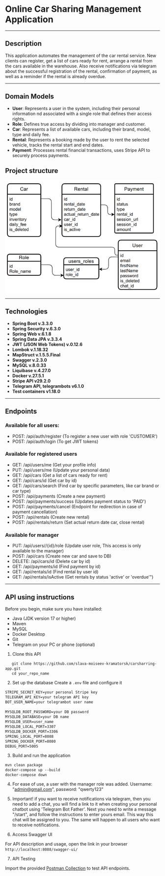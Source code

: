 # Online Car Sharing Management Application
***

## Description

This application automates the management of the car rental service. New clients can register, get a list of cars ready for rent, arrange a rental from the cars available in the warehouse. Also receive notifications via telegram about the successful registration of the rental, confirmation of payment, as well as a reminder if the rental is already overdue.
***

## Domain Models

* **User**: Represents a user in the system, including their personal information nd associated with a single role that defines their access rights.
* **Role**: Defines true access by dividing into manager and customer.
* **Car**: Represents a list of available cars, including their brand, model, type and daily fee.
* **Rental**: Represents a booking made by the user to rent the selected vehicle, tracks the rental start and end dates.
* **Payment**: Processes rental financial transactions, uses Stripe API to securely process payments.

## Project structure
<img src="relationshipDiagram/diagram.png" alt="Architecture Diagram" width="600"/>

***

## Technologies

* **Spring Boot v.3.3.0**
* **Spring Security v.6.3.0**
* **Spring Web v.6.1.8**
*  **Spring Data JPA v.3.3.4**
*  **JWT (JSON Web Tokens) v.0.12.6**
*  **Lombok v.1.18.32**
*  **MapStruct v.1.5.5.Final**
*  **Swagger v.2.3.0**
*  **MySQL v.8.0.33**
*  **Liquibase v.4.27.0**
*  **Docker v.27.5.1**
* **Stripe API v29.2.0**
* **Telegram API, telegrambots v6.1.0**
* **Test containers v1.18.0**
***

## Endpoints


### Available for all users:
* POST: /api/auth/register (To register a new user with role 'CUSTOMER')
* POST: /api/auth/login (To get JWT tokens)


### Available for registered users

* GET: /api/users/me (Get your profile info)
* PUT: /api/users/me (Update your personal data)
* GET: /api/cars (Get a list of cars ready for rent)
* GET: /api/cars/id (Get car by id)
* GET: /api/cars/search (Find car by specific parameters, like car brand or car type)
* POST: /api/payments (Create a new payment)
* POST: /api/payments/success (Updates payment status to 'PAID')
* POST: /api/payments/cancel (Endpoint for redirection in case of payment cancellation)
* POST: /api/rentals (Create new rental)
* POST: /api/rentals/return (Set actual return date car, close rental)


### Available for manager
* PUT: /api/users//{id}/role (Update user role, This access is only available to the manager)
* POST: /api/cars (Create new car and save to DB)
* DELETE: /api/cars/id (Delete car by id)
* GET: /api/payments/id (Find payment by id)
* GET: /api/rentals/id (Find rental by user id)
* GET: /api/rentals/isActive (Get rentals by status 'active' or 'overdue'")

***

## API using instructions

Before you begin, make sure you have installed:
* Java (JDK version 17 or higher)
* Maven
* MySQL
* Docker Desktop
* Git
* Telegram on your PC or phone (optional)

1. Clone this API
```
   git clone https://github.com/slava-moiseev-kramatorsk/carsharring-app.git
   cd your_repo_name
   ```
2. Set up the database
   Create a ```.env``` file and configure it
```
STRIPE_SECRET_KEY=your personal Stripe key
TELEGRAM_API_KEY=your telegram API key
BOT_USER_NAME=your telegrambot user name

MYSQLDB_ROOT_PASSWORD=your DB password
MYSQLDB_DATABASE=your DB name
MYSQLDB_USER=user_name
MYSQLDB_LOCAL_PORT=3307
MYSQLDB_DOCKER_PORT=3306
SPRING_LOCAL_PORT=8088
SPRING_DOCKER_PORT=8080
DEBUG_PORT=5005
```

3. Build and run the application

```
mvn clean package
docker-compose up --build
docker-compose down
```
4. For ease of use, a user with the manager role was added.  Username: "admin@gmail.com", password: "qwerty123"


5. Important! if you want to receive notifications via telegram, then you need to add a chat, you will find a link to it when creating your personal chatbot using 'Telegram Bot Father'. Next you need to write a message "/start", and follow the instructions to enter yours email. This way this chat will be assigned to you. The same will happen to all users who want to receive notifications.


6. Access Swagger UI

For API description and usage, open the link in your browser
```http://localhost:8088/swagger-ui/```

7. API Testing

Import the provided [Postman Collection](https://.postman.co/workspace/My-Workspace~0750f7c0-aec3-4052-85bf-d5e8b8680438/collection/36728804-5bd833e3-86cb-4932-a853-aaedf9a0fded?action=share&creator=36728804) to test API endpoints.